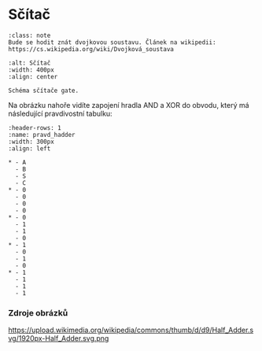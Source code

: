 # Sčítač

`````{admonition} Poznámka 
:class: note 
Bude se hodit znát dvojkovou soustavu. Článek na wikipedii: https://cs.wikipedia.org/wiki/Dvojková_soustava
`````


```{figure} ./res/half_adder.png 
:alt: Sčítač 
:width: 400px
:align: center 

Schéma sčítače gate.
```

Na obrázku nahoře vidíte zapojení hradla AND a XOR do obvodu, který má následující pravdivostní tabulku: 

```{list-table} Pravdivostní tabulka Sčítače 
:header-rows: 1
:name: pravd_hadder
:width: 300px
:align: left

* - A 
  - B
  - S 
  - C 
* - 0
  - 0
  - 0
  - 0
* - 0
  - 1
  - 1
  - 0
* - 1
  - 0
  - 1
  - 0
* - 1
  - 1
  - 1
  - 1
```





### Zdroje obrázků

https://upload.wikimedia.org/wikipedia/commons/thumb/d/d9/Half_Adder.svg/1920px-Half_Adder.svg.png